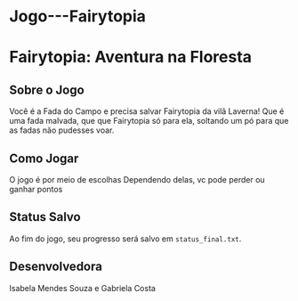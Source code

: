 # Jogo---Fairytopia
# Fairytopia: Aventura na Floresta

## Sobre o Jogo
Você é a Fada do Campo e precisa salvar Fairytopia da vilã Laverna! 
Que é uma fada malvada, que que Fairytopia só para ela, soltando um pó para que as fadas não pudesses voar. 

## Como Jogar
O jogo é por meio de escolhas
Dependendo delas, vc pode perder ou ganhar pontos 

## Status Salvo
Ao fim do jogo, seu progresso será salvo em `status_final.txt`.

## Desenvolvedora
Isabela Mendes Souza e Gabriela Costa 
